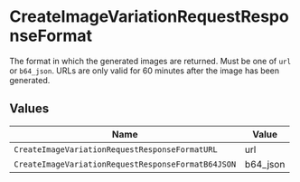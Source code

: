 # CreateImageVariationRequestResponseFormat

The format in which the generated images are returned. Must be one of `url` or `b64_json`. URLs are only valid for 60 minutes after the image has been generated.


## Values

| Name                                               | Value                                              |
| -------------------------------------------------- | -------------------------------------------------- |
| `CreateImageVariationRequestResponseFormatURL`     | url                                                |
| `CreateImageVariationRequestResponseFormatB64JSON` | b64_json                                           |